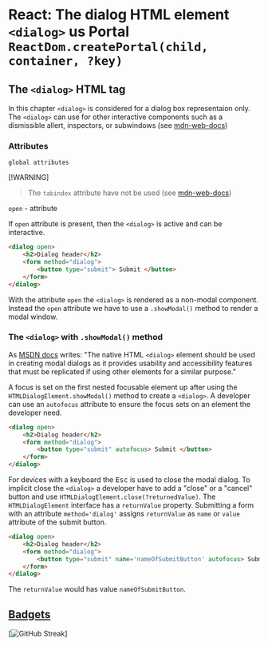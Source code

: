 <style>
    .btn{
        color:red;
    }
</style>

# React: The dialog HTML element `<dialog>` us Portal `ReactDom.createPortal(child, container, ?key)`

## The `<dialog>` HTML tag

In this chapter `<dialog>` is considered for a dialog box representaion only. The `<dialog>` can use for other interactive components such as a dismissible allert, inspectors, or subwindows (see [mdn-web-docs](https://developer.mozilla.org/en-US/docs/Web/HTML/Element/dialog))

### Attributes

`global attributes`

[!WARNING]

> The `tabindex` attribute have not be used (see [mdn-web-docs](https://developer.mozilla.org/en-US/docs/Web/HTML/Element/dialog#attributes))

`open` - attribute

If `open` attribute is present, then the `<dialog>` is active and can be interactive.

```HTML
<dialog open>
    <h2>Dialog header</h2>
    <form method="dialog">
        <button type="submit"> Submit </button>
    </form>
</dialog>
```

With the attribute `open` the `<dialog>` is rendered as a non-modal component. Instead the `open` attribute we have to use a `.showModal()` method to render a modal window.

### The `<dialog>` with `.showModal()` method

As [MSDN docs](https://developer.mozilla.org/en-US/docs/Web/HTML/Element/dialog#accessibility_considerations) writes: "The native HTML `<dialog>` element should be used in creating modal dialogs as it provides usability and accessibility features that must be replicated if using other elements for a similar purpose."

A focus is set on the first nested focusable element up after using the `HTMLDialogElement.showModal()` method to create a `<dialog>`. A developer can use an `autofocus` attribute to ensure the focus sets on an element the developer need.

```HTML
<dialog open>
    <h2>Dialog header</h2>
    <form method="dialog">
        <button type="submit" autofocus> Submit </button>
    </form>
</dialog>
```

For devices with a keyboard the <kbd>Esc</kbd> is used to close the modal dialog. To implicit close the `<dialog>` a developer have to add a "close" or a "cancel" button and use `HTMLDialogElement.close(?returnedValue)`. The `HTMLDialogElement` interface has a `returnValue` property. Submitting a form with an attribute `method='dialog'` assigns `returnValue` as `name` or `value` attribute of the submit button.

```HTML
<dialog open>
    <h2>Dialog header</h2>
    <form method="dialog">
        <button type="submit" name='nameOfSubmitButton' autofocus> Submit </button>
    </form>
</dialog>
```

The `returnValue` would has value `nameOfSubmitButton`.

## [Badgets](https://github.com/Ileriayo/markdown-badges#table-of-contents)

[![GitHub Streak](https://github-readme-streak-stats.herokuapp.com/?user=DenverCoder1)]

